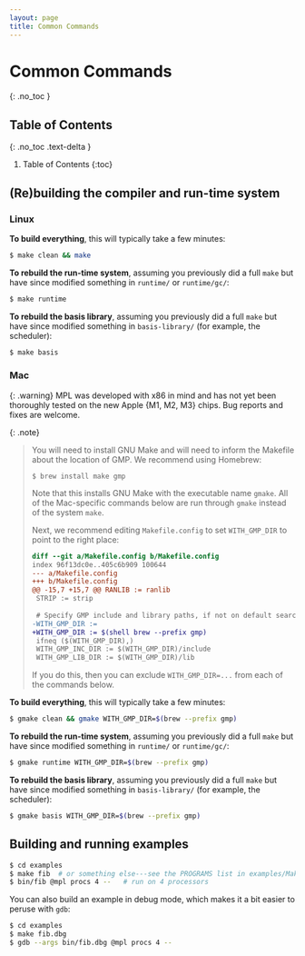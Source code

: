```yaml
---
layout: page
title: Common Commands
---
```


# Common Commands
{: .no_toc }

## Table of Contents
{: .no_toc .text-delta }
1. Table of Contents
{:toc}

## (Re)building the compiler and run-time system

### Linux

**To build everything**, this will typically take a few minutes:
```bash
$ make clean && make
```

**To rebuild the run-time system**, assuming you previously did a full `make`
but have since modified something in `runtime/` or `runtime/gc/`:
```bash
$ make runtime
```

**To rebuild the basis library**, assuming you previously did a full `make`
but have since modified something in `basis-library/` (for example, the
scheduler):
```bash
$ make basis 
```


### Mac

{: .warning}
MPL was developed with x86 in mind and has not yet been thoroughly tested on
the new Apple {M1, M2, M3} chips. Bug reports and fixes are welcome.

{: .note}
> You will need to install GNU Make and will need to inform the Makefile
> about the location of GMP. We recommend using Homebrew:
> ```
> $ brew install make gmp
> ```
> Note that this installs GNU Make with the executable name `gmake`. All of
> the Mac-specific commands below are run through `gmake` instead of the
> system `make`.
>
> Next, we recommend editing `Makefile.config` to set `WITH_GMP_DIR` to point
> to the right place:
> ```diff
> diff --git a/Makefile.config b/Makefile.config
> index 96f13dc0e..405c6b909 100644
> --- a/Makefile.config
> +++ b/Makefile.config
> @@ -15,7 +15,7 @@ RANLIB := ranlib
>  STRIP := strip
>  
>  # Specify GMP include and library paths, if not on default search paths.
> -WITH_GMP_DIR :=
> +WITH_GMP_DIR := $(shell brew --prefix gmp)
>  ifneq ($(WITH_GMP_DIR),)
>  WITH_GMP_INC_DIR := $(WITH_GMP_DIR)/include
>  WITH_GMP_LIB_DIR := $(WITH_GMP_DIR)/lib
> ```
> If you do this, then you can exclude `WITH_GMP_DIR=...` from each of the
> commands below.

**To build everything**, this will typically take a few minutes:
```bash
$ gmake clean && gmake WITH_GMP_DIR=$(brew --prefix gmp)
```

**To rebuild the run-time system**, assuming you previously did a full `make`
but have since modified something in `runtime/` or `runtime/gc/`:
```bash
$ gmake runtime WITH_GMP_DIR=$(brew --prefix gmp)
```

**To rebuild the basis library**, assuming you previously did a full `make`
but have since modified something in `basis-library/` (for example, the
scheduler):
```bash
$ gmake basis WITH_GMP_DIR=$(brew --prefix gmp)
```

## Building and running examples

```bash
$ cd examples
$ make fib  # or something else---see the PROGRAMS list in examples/Makefile
$ bin/fib @mpl procs 4 --   # run on 4 processors
```

You can also build an example in debug mode, which makes it a bit easier to
peruse with `gdb`:

```bash
$ cd examples
$ make fib.dbg
$ gdb --args bin/fib.dbg @mpl procs 4 --
```